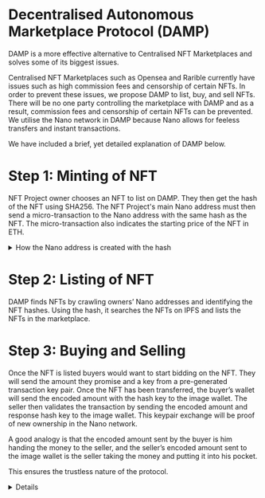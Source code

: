 # Decentralised Autonomous Marketplace Protocol (DAMP)
DAMP is a more effective alternative to Centralised NFT Marketplaces and solves some of its biggest issues.

Centralised NFT Marketplaces such as Opensea and Rarible currently have issues such as high commission fees and censorship of certain NFTs. In order to prevent these issues, we propose DAMP to list, buy, and sell NFTs. There will be no one party controlling the marketplace with DAMP and as a result, commission fees and censorship of certain NFTs can be prevented. We utilise the Nano network in DAMP because Nano allows for feeless transfers and instant transactions. 

We have included a brief, yet detailed explanation of DAMP below. 
# Step 1: Minting of NFT

NFT Project owner chooses an NFT to list on DAMP. They then get the hash of the NFT using SHA256. The NFT Project's main Nano address must then send a micro-transaction to the Nano address with the same hash as the NFT. The micro-transaction also indicates the starting price of the NFT in ETH. 

<details>
<summary>How the Nano address is created with the hash</summary>
    <details>
        <summary>Details on the Nano Address Format</summary>
        nano3t6k35gi95xu6tergt6p69ck76ogmitsa8mnijtpxm9fkcm736xtoncuohr3 
        └─┬─┘└────────────────────────┬─────────────────────────┘└──┬───┘
        A                             B                             C.
        A ---> Prefix - An address must begin with either nano (modern prefix) or xrb (legacy prefix).
        Because Nano was originally named RaiBlocks, the prefix xrb was used (the x denoting a non-national currency, per the ISO 4217 currency code standard). After rebranding, the nano_ prefix was introduced. As of Nano Node v19, the legacy prefix is deprecated, though it will continue to be supported.
        B ---> Public Key - An address must contain a 52-character encoded public key, which begins with either 1 or 3.
        A raw address is a 256-bit unsigned integer in hexadecimal format. This is translated into a 260-bit number (padded at the start with four zeros) and encoded into a human-friendly string using a special base32 algorithm. This algorithm divides the 260-bit number into 52 5-bit segments and maps each segment to a character in an alphabet (13456789abcdefghijkmnopqrstuwxyz) that omits characters easily confused for others (02lv). Because the first segment is padded with zeros, its pattern is either 00000 (1) or 00001 (3). Thus, the encoded public key always begins with one of those characters.
        C ---> Checksum - An address must contain an 8-character encoded checksum of the public key.
        The address contains a checksum of the public key in order to prevent typographical errors. A hash is generated from the unencoded public key using Blake2b with an 8-bit digest, which is then encoded using the same base32 algorithm as the public key and appended to the address. Thus, the final 8 characters of an address must match the derived checksum of the public key.
        <a href="https://github.com/alecrios/nano-address-validator/blob/master/README.md">Source<a> 
    </details>
    By using the Nano Address format, we can encode the IPFS file hash into the B portion of the address. This wallet can be used to store the owner details of this specific NFT that is linked to on the IPFS.
    
</details>

# Step 2: Listing of NFT

DAMP finds NFTs by crawling owners’ Nano addresses and identifying the NFT hashes. Using the hash, it searches the NFTs on IPFS and lists the NFTs in the marketplace. 

# Step 3: Buying and Selling 

Once the NFT is listed buyers would want to start bidding on the NFT. They will send the amount they promise and a key from a pre-generated transaction key pair. 
Once the NFT has been transferred, the buyer’s wallet will send the encoded amount with the hash key to the image wallet.
The seller then validates the transaction by sending the encoded amount and response hash key to the image wallet. 
This keypair exchange will be proof of new ownership in the Nano network. 

A good analogy is that the encoded amount sent by the buyer is him handing the money to the seller, and the seller’s encoded amount sent to the image wallet is the seller taking the money and putting it into his pocket. 

This ensures the trustless nature of the protocol.

<details>
<summary>Hashing for the Transaction keys</summary>
    <a href="https://en.wikipedia.org/wiki/Pearson_hashing">Pearson Hashing<a> is used to obtain the hash for the transaction as it is light and only takes up 8bits.
    The verification can be done for a given transaction by applying the pearson hashing algorithm on the seller's transaction hash to obtain the buyer's hash.
</details>
